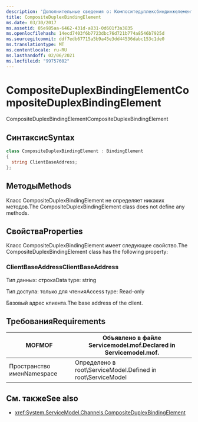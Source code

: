 ```yaml
---
description: 'Дополнительные сведения о: Компоситедуплексбиндинжелемент'
title: CompositeDuplexBindingElement
ms.date: 03/30/2017
ms.assetid: 05e985aa-6462-431d-a831-0d601f3a3835
ms.openlocfilehash: 14ecd7403f6b7723dbc76d721b774a8546b7925d
ms.sourcegitcommit: ddf7edb67715a5b9a45e3dd44536dabc153c1de0
ms.translationtype: MT
ms.contentlocale: ru-RU
ms.lasthandoff: 02/06/2021
ms.locfileid: "99757602"
---
```

# <a name="compositeduplexbindingelement"></a><span data-ttu-id="c6926-103">CompositeDuplexBindingElement</span><span class="sxs-lookup"><span data-stu-id="c6926-103">CompositeDuplexBindingElement</span></span>

<span data-ttu-id="c6926-104">CompositeDuplexBindingElement</span><span class="sxs-lookup"><span data-stu-id="c6926-104">CompositeDuplexBindingElement</span></span>  
  
## <a name="syntax"></a><span data-ttu-id="c6926-105">Синтаксис</span><span class="sxs-lookup"><span data-stu-id="c6926-105">Syntax</span></span>  
  
```csharp
class CompositeDuplexBindingElement : BindingElement  
{  
  string ClientBaseAddress;  
};  
```  
  
## <a name="methods"></a><span data-ttu-id="c6926-106">Методы</span><span class="sxs-lookup"><span data-stu-id="c6926-106">Methods</span></span>  

 <span data-ttu-id="c6926-107">Класс CompositeDuplexBindingElement не определяет никаких методов.</span><span class="sxs-lookup"><span data-stu-id="c6926-107">The CompositeDuplexBindingElement class does not define any methods.</span></span>  
  
## <a name="properties"></a><span data-ttu-id="c6926-108">Свойства</span><span class="sxs-lookup"><span data-stu-id="c6926-108">Properties</span></span>  

 <span data-ttu-id="c6926-109">Класс CompositeDuplexBindingElement имеет следующее свойство.</span><span class="sxs-lookup"><span data-stu-id="c6926-109">The CompositeDuplexBindingElement class has the following property:</span></span>  
  
### <a name="clientbaseaddress"></a><span data-ttu-id="c6926-110">ClientBaseAddress</span><span class="sxs-lookup"><span data-stu-id="c6926-110">ClientBaseAddress</span></span>  

 <span data-ttu-id="c6926-111">Тип данных: строка</span><span class="sxs-lookup"><span data-stu-id="c6926-111">Data type: string</span></span>  
  
 <span data-ttu-id="c6926-112">Тип доступа: только для чтения</span><span class="sxs-lookup"><span data-stu-id="c6926-112">Access type: Read-only</span></span>  
  
 <span data-ttu-id="c6926-113">Базовый адрес клиента.</span><span class="sxs-lookup"><span data-stu-id="c6926-113">The base address of the client.</span></span>  
  
## <a name="requirements"></a><span data-ttu-id="c6926-114">Требования</span><span class="sxs-lookup"><span data-stu-id="c6926-114">Requirements</span></span>  
  
|<span data-ttu-id="c6926-115">MOF</span><span class="sxs-lookup"><span data-stu-id="c6926-115">MOF</span></span>|<span data-ttu-id="c6926-116">Объявлено в файле Servicemodel.mof.</span><span class="sxs-lookup"><span data-stu-id="c6926-116">Declared in Servicemodel.mof.</span></span>|  
|---------|-----------------------------------|  
|<span data-ttu-id="c6926-117">Пространство имен</span><span class="sxs-lookup"><span data-stu-id="c6926-117">Namespace</span></span>|<span data-ttu-id="c6926-118">Определено в root\ServiceModel.</span><span class="sxs-lookup"><span data-stu-id="c6926-118">Defined in root\ServiceModel</span></span>|  
  
## <a name="see-also"></a><span data-ttu-id="c6926-119">См. также</span><span class="sxs-lookup"><span data-stu-id="c6926-119">See also</span></span>

- <xref:System.ServiceModel.Channels.CompositeDuplexBindingElement>
